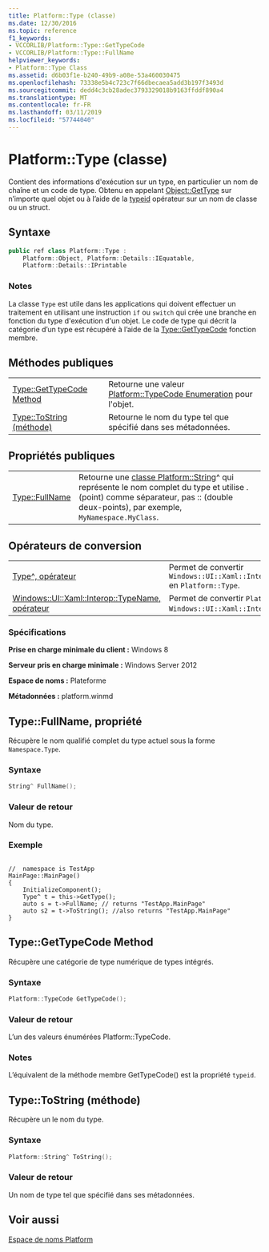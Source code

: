 ```yaml
---
title: Platform::Type (classe)
ms.date: 12/30/2016
ms.topic: reference
f1_keywords:
- VCCORLIB/Platform::Type::GetTypeCode
- VCCORLIB/Platform::Type::FullName
helpviewer_keywords:
- Platform::Type Class
ms.assetid: d6b03f1e-b240-49b9-a08e-53a460030475
ms.openlocfilehash: 73338e5b4c723c7f66dbecaea5add3b197f3493d
ms.sourcegitcommit: dedd4c3cb28adec3793329018b9163ffddf890a4
ms.translationtype: MT
ms.contentlocale: fr-FR
ms.lasthandoff: 03/11/2019
ms.locfileid: "57744040"
---
```

# <a name="platformtype-class"></a>Platform::Type (classe)

Contient des informations d'exécution sur un type, en particulier un nom de chaîne et un code de type. Obtenu en appelant [Object::GetType](../cppcx/platform-object-class.md#gettype) sur n’importe quel objet ou à l’aide de la [typeid](../windows/typeid-cpp-component-extensions.md) opérateur sur un nom de classe ou un struct.

## <a name="syntax"></a>Syntaxe

```cpp
public ref class Platform::Type :
    Platform::Object, Platform::Details::IEquatable,
    Platform::Details::IPrintable
```

### <a name="remarks"></a>Notes

La classe `Type` est utile dans les applications qui doivent effectuer un traitement en utilisant une instruction `if` ou `switch` qui crée une branche en fonction du type d'exécution d'un objet. Le code de type qui décrit la catégorie d’un type est récupéré à l’aide de la [Type::GetTypeCode](#gettypecode) fonction membre.

## <a name="public-methods"></a>Méthodes publiques

|||
|-|-|
|[Type::GetTypeCode Method](#gettypecode)|Retourne une valeur [Platform::TypeCode Enumeration](../cppcx/platform-typecode-enumeration.md) pour l'objet.|
|[Type::ToString (méthode)](#tostring)|Retourne le nom du type tel que spécifié dans ses métadonnées.|

## <a name="public-properties"></a>Propriétés publiques

|||
|-|-|
|[Type::FullName](#fullname)|Retourne une [classe Platform::String](../cppcx/platform-string-class.md)^ qui représente le nom complet du type et utilise . (point) comme séparateur, pas :: (double deux-points), par exemple, `MyNamespace.MyClass`.|

## <a name="conversion-operators"></a>Opérateurs de conversion

|||
|-|-|
|[Type^, opérateur](../cppcx/operator-type-hat.md)|Permet de convertir `Windows::UI::Xaml::Interop::TypeName` en `Platform::Type`.|
|[Windows::UI::Xaml::Interop::TypeName, opérateur](../cppcx/operator-windows-ui-xaml-interop-typename.md)|Permet de convertir `Platform::Type` en `Windows::UI::Xaml::Interop::TypeName`.|

### <a name="requirements"></a>Spécifications

**Prise en charge minimale du client :** Windows 8

**Serveur pris en charge minimale :** Windows Server 2012

**Espace de noms :** Plateforme

**Métadonnées :** platform.winmd

## <a name="fullname"></a> Type::FullName, propriété

Récupère le nom qualifié complet du type actuel sous la forme `Namespace.Type`.

### <a name="syntax"></a>Syntaxe

```cpp
String^ FullName();
```

### <a name="return-value"></a>Valeur de retour

Nom du type.
### <a name="example"></a>Exemple

```

//  namespace is TestApp
MainPage::MainPage()
{
    InitializeComponent();
    Type^ t = this->GetType();
    auto s = t->FullName; // returns "TestApp.MainPage"
    auto s2 = t->ToString(); //also returns "TestApp.MainPage"
}
```

## <a name="gettypecode"></a> Type::GetTypeCode Method

Récupère une catégorie de type numérique de types intégrés.

### <a name="syntax"></a>Syntaxe

```cpp
Platform::TypeCode GetTypeCode();
```

### <a name="return-value"></a>Valeur de retour

L’un des valeurs énumérées Platform::TypeCode.

### <a name="remarks"></a>Notes

L’équivalent de la méthode membre GetTypeCode() est la propriété `typeid`.

## <a name="tostring"></a> Type::ToString (méthode)

Récupère un le nom du type.

### <a name="syntax"></a>Syntaxe

```cpp
Platform::String^ ToString();
```

### <a name="return-value"></a>Valeur de retour

Un nom de type tel que spécifié dans ses métadonnées.

## <a name="see-also"></a>Voir aussi

[Espace de noms Platform](../cppcx/platform-namespace-c-cx.md)

